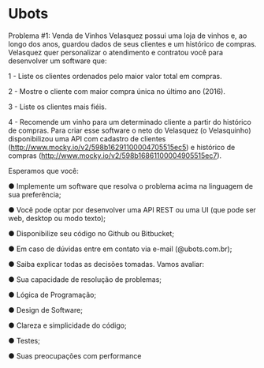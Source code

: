 # Ubots
Problema #1: Venda de Vinhos
Velasquez possui uma loja de vinhos e, ao longo dos anos, guardou dados de seus
clientes e um histórico de compras. Velasquez quer personalizar o atendimento e
contratou você para desenvolver um software que:

1 - Liste os clientes ordenados pelo maior valor total em compras.

2 - Mostre o cliente com maior compra única no último ano (2016).

3 - Liste os clientes mais fiéis.

4 - Recomende um vinho para um determinado cliente a partir do histórico
de compras.
Para criar esse software o neto do Velasquez (o Velasquinho) disponibilizou uma
API com cadastro de clientes
(http://www.mocky.io/v2/598b16291100004705515ec5) e histórico de compras
(http://www.mocky.io/v2/598b16861100004905515ec7).

Esperamos que você:

● Implemente um software que resolva o problema acima na linguagem de sua
preferência;

● Você pode optar por desenvolver uma API REST ou uma UI (que pode ser
web, desktop ou modo texto);

● Disponibilize seu código no Github ou Bitbucket;

● Em caso de dúvidas entre em contato via e-mail
(@ubots.com.br);

● Saiba explicar todas as decisões tomadas.
Vamos avaliar:

● Sua capacidade de resolução de problemas;

● Lógica de Programação;

● Design de Software;

● Clareza e simplicidade do código;

● Testes;

● Suas preocupações com performance
